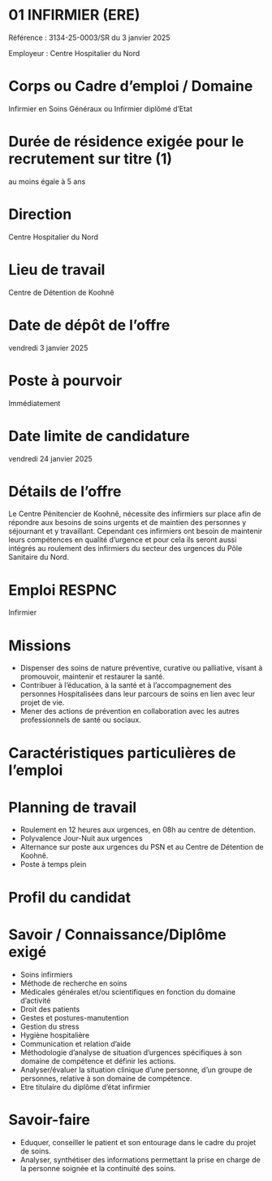 # 01 INFIRMIER (ERE)

Référence : 3134-25-0003/SR du 3 janvier 2025

Employeur : Centre Hospitalier du Nord

# Corps ou Cadre d’emploi / Domaine

Infirmier en Soins Généraux ou Infirmier diplômé d’Etat

# Durée de résidence exigée pour le recrutement sur titre (1)

au moins égale à 5 ans

# Direction

Centre Hospitalier du Nord

# Lieu de travail

Centre de Détention de Koohnê

# Date de dépôt de l’offre

vendredi 3 janvier 2025

# Poste à pourvoir

Immédiatement

# Date limite de candidature

vendredi 24 janvier 2025

# Détails de l’offre

Le Centre Pénitencier de Koohnê, nécessite des infirmiers sur place afin de répondre aux besoins de soins urgents et de maintien des personnes y séjournant et y travaillant. Cependant ces infirmiers ont besoin de maintenir leurs compétences en qualité d’urgence et pour cela ils seront aussi intégrés au roulement des infirmiers du secteur des urgences du Pôle Sanitaire du Nord.

# Emploi RESPNC

Infirmier

# Missions

- Dispenser des soins de nature préventive, curative ou palliative, visant à promouvoir, maintenir et restaurer la santé.
- Contribuer à l’éducation, à la santé et à l’accompagnement des personnes Hospitalisées dans leur parcours de soins en lien avec leur projet de vie.
- Mener des actions de prévention en collaboration avec les autres professionnels de santé ou sociaux.

# Caractéristiques particulières de l’emploi

# Planning de travail

- Roulement en 12 heures aux urgences, en 08h au centre de détention.
- Polyvalence Jour-Nuit aux urgences
- Alternance sur poste aux urgences du PSN et au Centre de Détention de Koohnê.
- Poste à temps plein

# Profil du candidat

# Savoir / Connaissance/Diplôme exigé

- Soins infirmiers
- Méthode de recherche en soins
- Médicales générales et/ou scientifiques en fonction du domaine d’activité
- Droit des patients
- Gestes et postures-manutention
- Gestion du stress
- Hygiène hospitalière
- Communication et relation d’aide
- Méthodologie d’analyse de situation d’urgences spécifiques à son domaine de compétence et définir les actions.
- Analyser/évaluer la situation clinique d’une personne, d’un groupe de personnes, relative à son domaine de compétence.
- Etre titulaire du diplôme d’état infirmier

# Savoir-faire

- Eduquer, conseiller le patient et son entourage dans le cadre du projet de soins.
- Analyser, synthétiser des informations permettant la prise en charge de la personne soignée et la continuité des soins.